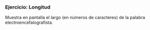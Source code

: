 ### Ejercicio: Longitud
Muestra en pantalla el largo (en números de caracteres) de la palabra electroencefalografista.